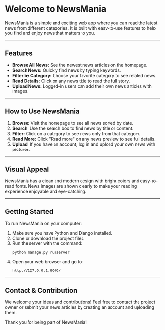 # Welcome to NewsMania

NewsMania is a simple and exciting web app where you can read the latest news from different categories. It is built with easy-to-use features to help you find and enjoy news that matters to you.

---

## Features

- **Browse All News:** See the newest news articles on the homepage.
- **Search News:** Quickly find news by typing keywords.
- **Filter by Category:** Choose your favorite category to see related news.
- **Read Details:** Click on any news title to read the full story.
- **Upload News:** Logged-in users can add their own news articles with images.

---

## How to Use NewsMania

1. **Browse:** Visit the homepage to see all news sorted by date.
2. **Search:** Use the search box to find news by title or content.
3. **Filter:** Click on a category to see news only from that category.
4. **Read More:** Click "Read more" on any news preview to see full details.
5. **Upload:** If you have an account, log in and upload your own news with pictures.

---

## Visual Appeal

NewsMania has a clean and modern design with bright colors and easy-to-read fonts. News images are shown clearly to make your reading experience enjoyable and eye-catching.

---

## Getting Started

To run NewsMania on your computer:

1. Make sure you have Python and Django installed.
2. Clone or download the project files.
3. Run the server with the command:
   ```
   python manage.py runserver
   ```
4. Open your web browser and go to:
   ```
   http://127.0.0.1:8000/
   ```

---

## Contact & Contribution

We welcome your ideas and contributions! Feel free to contact the project owner or submit your news articles by creating an account and uploading them.

Thank you for being part of NewsMania!
